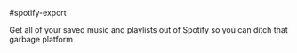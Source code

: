 #spotify-export

Get all of your saved music and playlists out of Spotify so you can ditch that garbage platform
